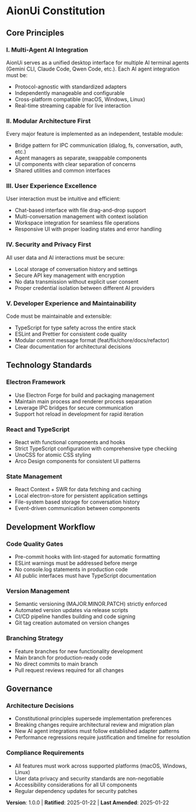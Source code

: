 # AionUi Constitution

## Core Principles

### I. Multi-Agent AI Integration
AionUi serves as a unified desktop interface for multiple AI terminal agents (Gemini CLI, Claude Code, Qwen Code, etc.). Each AI agent integration must be:
- Protocol-agnostic with standardized adapters
- Independently manageable and configurable
- Cross-platform compatible (macOS, Windows, Linux)
- Real-time streaming capable for live interaction

### II. Modular Architecture First
Every major feature is implemented as an independent, testable module:
- Bridge pattern for IPC communication (dialog, fs, conversation, auth, etc.)
- Agent managers as separate, swappable components
- UI components with clear separation of concerns
- Shared utilities and common interfaces

### III. User Experience Excellence
User interaction must be intuitive and efficient:
- Chat-based interface with file drag-and-drop support
- Multi-conversation management with context isolation
- Workspace integration for seamless file operations
- Responsive UI with proper loading states and error handling

### IV. Security and Privacy First
All user data and AI interactions must be secure:
- Local storage of conversation history and settings
- Secure API key management with encryption
- No data transmission without explicit user consent
- Proper credential isolation between different AI providers

### V. Developer Experience and Maintainability
Code must be maintainable and extensible:
- TypeScript for type safety across the entire stack
- ESLint and Prettier for consistent code quality
- Modular commit message format (feat/fix/chore/docs/refactor)
- Clear documentation for architectural decisions

## Technology Standards

### Electron Framework
- Use Electron Forge for build and packaging management
- Maintain main process and renderer process separation
- Leverage IPC bridges for secure communication
- Support hot reload in development for rapid iteration

### React and TypeScript
- React with functional components and hooks
- Strict TypeScript configuration with comprehensive type checking
- UnoCSS for atomic CSS styling
- Arco Design components for consistent UI patterns

### State Management
- React Context + SWR for data fetching and caching
- Local electron-store for persistent application settings
- File-system based storage for conversation history
- Event-driven communication between components

## Development Workflow

### Code Quality Gates
- Pre-commit hooks with lint-staged for automatic formatting
- ESLint warnings must be addressed before merge
- No console.log statements in production code
- All public interfaces must have TypeScript documentation

### Version Management
- Semantic versioning (MAJOR.MINOR.PATCH) strictly enforced
- Automated version updates via release scripts
- CI/CD pipeline handles building and code signing
- Git tag creation automated on version changes

### Branching Strategy
- Feature branches for new functionality development
- Main branch for production-ready code
- No direct commits to main branch
- Pull request reviews required for all changes

## Governance

### Architecture Decisions
- Constitutional principles supersede implementation preferences
- Breaking changes require architectural review and migration plan
- New AI agent integrations must follow established adapter patterns
- Performance regressions require justification and timeline for resolution

### Compliance Requirements
- All features must work across supported platforms (macOS, Windows, Linux)
- User data privacy and security standards are non-negotiable
- Accessibility considerations for all UI components
- Regular dependency updates for security patches

**Version**: 1.0.0 | **Ratified**: 2025-01-22 | **Last Amended**: 2025-01-22